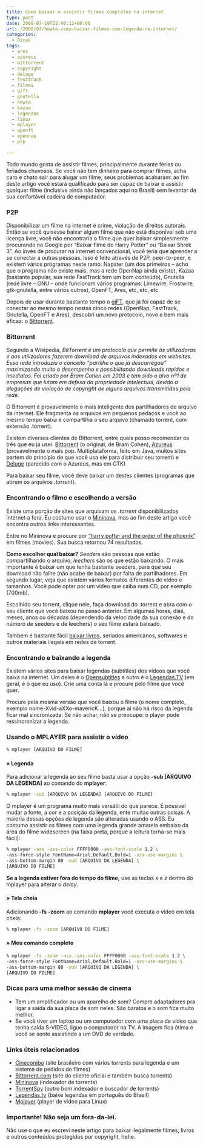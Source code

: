 ```yaml
---
title: Como baixar e assistir filmes completos na internet
type: post
date: 2008-07-19T22:40:12+00:00
url: /2008/07/howto-como-baixar-filmes-com-legenda-na-internet/
categories:
  - Dicas
tags:
  - ares
  - azureus
  - bittorrent
  - copyright
  - deluge
  - fasttrack
  - filmes
  - gift
  - gnutella
  - howto
  - kazaa
  - legendas
  - linux
  - mplayer
  - openft
  - opennap
  - p2p

---
```

Todo mundo gosta de assistir filmes, principalmente durante férias ou feriados chuvosos. Se você não tem dinheiro para comprar filmes, acha caro e chato sair para alugar um filme, seus problemas acabaram: ao fim deste artigo você estará qualificado para ser capaz de baixar e assistir qualquer filme (inclusive ainda não lançados aqui no Brasil) sem levantar da sua confortável cadeira de computador.

### P2P

Disponibilizar um filme na internet é crime, violação de direitos autorais. Então se você quisesse baixar algum filme que não está disponível sob uma licença livre, você não encontraria o filme que quer baixar simplesmente procurando no Google por “Baixar filme do Harry Potter” ou “Baixar Shrek 3”. Ao invés de procurar na internet convencional, você teria que aprender a se conectar a outras pessoas. Isso é feito através de P2P, peer-to-peer, e existem vários programas neste ramo: Napster (um dos primeiros – acho que o programa não existe mais, mas a rede OpenNap ainda existe), Kazaa (bastante popular, sua rede FastTrack tem um bom conteúdo), Gnutella (rede livre – GNU – onde funcionam vários programas: Limewire, Frostwire, gtk-gnutella, entre vários outros), OpenFT, Ares, etc, etc, etc

Depois de usar durante bastante tempo o [giFT][1], que já foi capaz de se conectar ao mesmo tempo nestas cinco redes (OpenNap, FastTrack, Gnutella, OpenFT e Ares), descobri um novo protocolo, novo e bem mais eficaz: o [Bittorrent][2].

### Bittorrent

Segundo a Wikipedia, _BitTorrent é um protocolo que permite às utilizadoras e aos utilizadores fazerem download de arquivos indexados em websites. Essa rede introduziu o conceito “partilhe o que já descarregou” maximizando muito o desempenho e possibilitando downloads rápidos e imediatos. Foi criado por Bram Cohen em 2003 e tem sido o alvo nº1 de empresas que lutam em defesa da propriedade intelectual, devido a alegações de violação de copyright de alguns arquivos transmitidos pela rede._

O Bittorrent é provavelmente o mais inteligente dos partilhadores de arquivo da internet. Ele fragmenta os arquivos em pequenos pedaços e você ao mesmo tempo baixa e compartilha o seu arquivo (chamado torrent, com extensão .torrent).

Existem diversos clientes de Bittorrent, entre quais posso recomendar os três que eu já usei: [Bittorrent][2] (o original, de Bram Cohen), [Azureus][3] (provavelmente o mais pop. Multiplataforma, feito em Java, muitos sites partem do princípio de que você usa ele para distribuir seu torrent) e [Deluge][4] (parecido com o Azureus, mas em GTK)

Para baixar seu filme, você deve baixar um destes clientes (programas que abrem os arquivos _.torrent_).

### Encontrando o filme e escolhendo a versão

Existe uma porção de sites que arquivam os _.torrent_ disponibilizados internet a fora. Eu costumo usar o [Mininova][5], mas ao fim deste artigo você encontra outros links interessantes.

Entre no Mininova e procure por [“harry potter and the order of the phoenix”][6] em filmes (movies). Sua busca retornou 74 resultados.

**Como escolher qual baixar?** _Seeders_ são pessoas que estão compartilhando o arquivo, _leechers_ são os que estão baixando. O mais importante é baixar um que tenha bastante seeders, para que seu download não falhe (não acabe de baixar) por falta de partilhadores. Em segundo lugar, veja que existem vários formatos diferentes de vídeo e tamanhos. Você pode optar por um vídeo que caiba num CD, por exemplo (700mb).

Escolhido seu torrent, clique nele, faça download do .torrent e abra com o seu cliente que você baixou no passo anterior. Em algumas horas, dias, meses, anos ou décadas (dependendo da velocidade da sua conexão e do número de seeders e de leechers) o seu filme estará baixado.

Também é bastante fácil [baixar livros][7], seriados americanos, softwares e outros materiais ilegais em redes de torrent.

### Encontrando e baixando a legenda

Existem vários sites para baixar legendas (subtitles) dos vídeos que você baixa na internet. Um deles é o [Opensubtitles][8] e outro é o [Legendas.TV][9] (em geral, é o que eu uso). Crie uma conta lá e procure pelo filme que você quer.

Procure pela mesma versão que você baixou o filme (o nome completo, exemplo nome-Xvid-aXXo-mavericK…), porque aí não há risco da legenda ficar mal sincronizada. Se não achar, não se preocupe: o player pode ressincronizar a legenda.

### Usando o MPLAYER para assistir o vídeo

```bash
% mplayer [ARQUIVO DO FILME]
```

#### » Legenda

Para adicionar a legenda ao seu filme basta usar a opção **-sub [ARQUIVO DA LEGENDA]** ao comando do **mplayer**:

```bash
% mplayer -sub [ARQUIVO DA LEGENDA] [ARQUIVO DO FILME]
```

O mplayer é um programa muito mais versátil do que parece. É possível mudar a fonte, a cor e a posição da legenda, ente muitas outras coisas. A maioria dessas opções de legenda são alteradas usando o ASS. Eu costumo assistir os filmes com uma legenda grande amarela embaixo da área do filme widescreen (na faixa preta, porque a leitura torna-se mais fácil):

```bash
% mplayer -ass -ass-color FFFF0000 -ass-font-scale 1.2 \
-ass-force-style FontName=Arial,Default.Bold=1 -ass-use-margins \
-ass-bottom-margin 80 -sub [ARQUIVO DA LEGENDA] \
[ARQUIVO DO FILME]
```

**Se a legenda estiver fora do tempo do filme,** use as teclas _x_ e _z_ dentro do mplayer para alterar o _delay_.

#### » Tela cheia

Adicionando **-fs -zoom** ao comando **mplayer** você executa o vídeo em tela cheia:

```bash
% mplayer -fs -zoom [ARQUIVO DO FILME]
```

#### » Meu comando completo

```bash
% mplayer -fs -zoom -ass -ass-color FFFF0000 -ass-font-scale 1.2 \
-ass-force-style FontName=Arial,Default.Bold=1 -ass-use-margins \
-ass-bottom-margin 80 -sub [ARQUIVO DA LEGENDA] \
[ARQUIVO DO FILME]
```

### Dicas para uma melhor sessão de cinema

  * Tem um amplificador ou um aparelho de som? Compre adaptadores pra ligar a saída da sua placa de som neles. São baratos e o som fica muito melhor.
  * Se você tiver um laptop ou um computador com uma placa de vídeo que tenha saída S-VIDEO, ligue o computador na TV. A imagem fica ótima e você se sente assistindo a um DVD de verdade.

### Links úteis relacionados

  * [Cinecombo][10] (site brasileiro com vários torrents para legenda e um sistema de pedidos de filmes)</a>
  * [Bittorrent.com][2] (site do cliente oficial e também busca torrents)
  * [Mininova][5] (indexador de torrents)
  * [TorrentSpy][11] (outro bom indexador e buscador de torrents)
  * [Legendas.tv][9] (baixe legendas em português do Brasil)
  * [Mplayer][12] (player de vídeo para Linux)

### Importante! Não seja um fora-da-lei.

Não use o que eu escrevi neste artigo para baixar ilegalmente filmes, livros e outros conteúdos protegidos por copyright, hehe.

 [1]: http://gift.sourceforge.net/
 [2]: http://www.bittorrent.com/
 [3]: http://azureus.sourceforge.net/
 [4]: http://www.deluge-torrent.org/
 [5]: http://www.mininova.org/
 [6]: http://www.mininova.org/search/harry+potter+and+the+order+of+the+phoenix/4
 [7]: /2007/07/como-baixar-harry-potter-7/
 [8]: http://www.opensubtitles.org/pt
 [9]: http://www.legendas.tv/
 [10]: http://cinecombo.blogspot.com/
 [11]: http://www.torrentspy.com/
 [12]: http://www.mplayerhq.hu/

